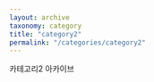 ```yaml
---
layout: archive
taxonomy: category
title: "category2"
permalink: "/categories/category2"
---
```


카테고리2 아카이브